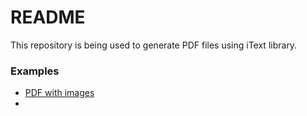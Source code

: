# README #

This repository is being used to generate PDF files using iText library.

### Examples ###

* [PDF with images](src/main/java/com/whizdm/pdf/generator/example/PdfWithImages.java)
* 